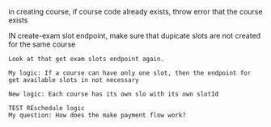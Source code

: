 in creating course, if course code already exists, throw error that the course exists

IN create-exam slot endpoint, make sure that dupicate slots are not created for the same course

    Look at that get exam slots endpoint again.

    My logic: If a course can have only one slot, then the endpoint for get available slots in not necessary

    New logic: Each course has its own slo with its own slotId

    TEST REschedule logic
    My question: How does the make payment flow work?